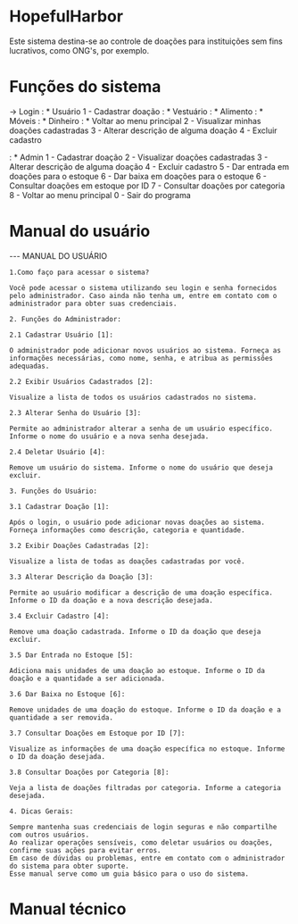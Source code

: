 # HopefulHarbor
 Este sistema destina-se ao controle de doações para instituições sem fins lucrativos, como ONG's, por exemplo.

# Funções do sistema
-> Login
  : * Usuário
      1 - Cadastrar doação
          : * Vestuário
          : * Alimento 
          : * Móveis
          : * Dinheiro 
          : * Voltar ao menu principal
      2 - Visualizar minhas doações cadastradas
      3 - Alterar descrição de alguma doação 
      4 - Excluir cadastro

  : * Admin
      1 - Cadastrar doação
      2 - Visualizar doações cadastradas 
      3 - Alterar descrição de alguma doação 
      4 - Excluir cadastro
      5 - Dar entrada em doações para o estoque
      6 - Dar baixa em doações para o estoque 
      6 - Consultar doações em estoque por ID 
      7 - Consultar doações por categoria
      8 - Voltar ao menu principal
      0 - Sair do programa
      
# Manual do usuário

--- MANUAL DO USUÁRIO

    1.Como faço para acessar o sistema?

    Você pode acessar o sistema utilizando seu login e senha fornecidos pelo administrador. Caso ainda não tenha um, entre em contato com o administrador para obter suas credenciais.
    
    2. Funções do Administrador:

    2.1 Cadastrar Usuário [1]:

    O administrador pode adicionar novos usuários ao sistema. Forneça as informações necessárias, como nome, senha, e atribua as permissões adequadas.
    
    2.2 Exibir Usuários Cadastrados [2]:

    Visualize a lista de todos os usuários cadastrados no sistema.
    
    2.3 Alterar Senha do Usuário [3]:

    Permite ao administrador alterar a senha de um usuário específico. Informe o nome do usuário e a nova senha desejada.
    
    2.4 Deletar Usuário [4]:

    Remove um usuário do sistema. Informe o nome do usuário que deseja excluir.
    
    3. Funções do Usuário:

    3.1 Cadastrar Doação [1]:

    Após o login, o usuário pode adicionar novas doações ao sistema. Forneça informações como descrição, categoria e quantidade.
    
    3.2 Exibir Doações Cadastradas [2]:

    Visualize a lista de todas as doações cadastradas por você.
    
    3.3 Alterar Descrição da Doação [3]:

    Permite ao usuário modificar a descrição de uma doação específica. Informe o ID da doação e a nova descrição desejada.
    
    3.4 Excluir Cadastro [4]:

    Remove uma doação cadastrada. Informe o ID da doação que deseja excluir.
    
    3.5 Dar Entrada no Estoque [5]:

    Adiciona mais unidades de uma doação ao estoque. Informe o ID da doação e a quantidade a ser adicionada.
    
    3.6 Dar Baixa no Estoque [6]:

    Remove unidades de uma doação do estoque. Informe o ID da doação e a quantidade a ser removida.
    
    3.7 Consultar Doações em Estoque por ID [7]:

    Visualize as informações de uma doação específica no estoque. Informe o ID da doação desejada.
    
    3.8 Consultar Doações por Categoria [8]:

    Veja a lista de doações filtradas por categoria. Informe a categoria desejada.
    
    4. Dicas Gerais:

    Sempre mantenha suas credenciais de login seguras e não compartilhe com outros usuários.
    Ao realizar operações sensíveis, como deletar usuários ou doações, confirme suas ações para evitar erros.
    Em caso de dúvidas ou problemas, entre em contato com o administrador do sistema para obter suporte.
    Esse manual serve como um guia básico para o uso do sistema. 

# Manual técnico 

  
